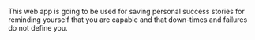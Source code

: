 This web app is going to be used for saving personal success stories for reminding yourself that you are capable and that down-times and failures do not define you.
